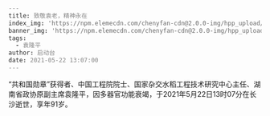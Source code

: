 ```yaml
---
title: 致敬袁老，精神永在
index_img: 'https://npm.elemecdn.com/chenyfan-cdn@2.0.0-img/hpp_upload/1621673305000.jpg'
banner_img: 'https://npm.elemecdn.com/chenyfan-cdn@2.0.0-img/hpp_upload/1621673305000.jpg'
tags:
  - 袁隆平
author: 启动台
date: 2021-05-22 13:07:00
---
```

“共和国勋章”获得者、中国工程院院士、国家杂交水稻工程技术研究中心主任、湖南省政协原副主席袁隆平，因多器官功能衰竭，于2021年5月22日13时07分在长沙逝世，享年91岁。

<style>html{
filter: grayscale(100%);
-webkit-filter: grayscale(100%);
-moz-filter: grayscale(100%);
-ms-filter: grayscale(100%);
-o-filter: grayscale(100%);
filter:progid:DXImageTransform.Microsoft.BasicImage(grayscale=1);
}</style>